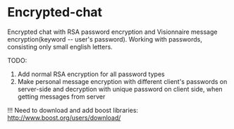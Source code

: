 # Encrypted-chat

Encrypted chat with RSA password encryption and Visionnaire message encryption(keyword -- user's password).
Working with passwords, consisting only small english letters.

TODO:
1) Add normal RSA encryption for all password types
2) Make personal message encryption with different client's passwords on server-side and decryption with unique password on client side, 
when getting messages from server

!!! Need to download and add boost libraries: http://www.boost.org/users/download/
